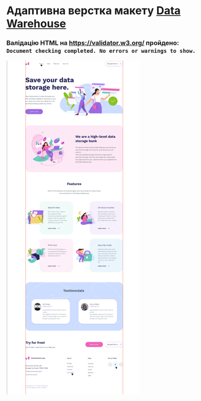 
# Адаптивна верстка макету [Data Warehouse](https://www.figma.com/file/WgKpgLtg8Pj30hU4eWhOVb/Exam-1_variant-2)

### Валідацію HTML на https://validator.w3.org/ пройдено:  ```Document checking completed. No errors or warnings to show. ```



![screenshot](./img/screenshot.png)

